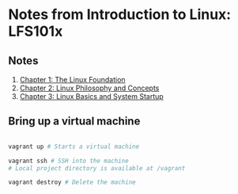 # Notes from Introduction to Linux: LFS101x

## Notes
1. [Chapter 1: The Linux Foundation](ch01/README.md)
2. [Chapter 2: Linux Philosophy and Concepts](ch02/README.md)
3. [Chapter 3: Linux Basics and System Startup](ch03/README.md)

## Bring up a virtual machine
```sh

vagrant up # Starts a virtual machine

vagrant ssh # SSH into the machine
# Local project directory is available at /vagrant

vagrant destroy # Delete the machine
```

